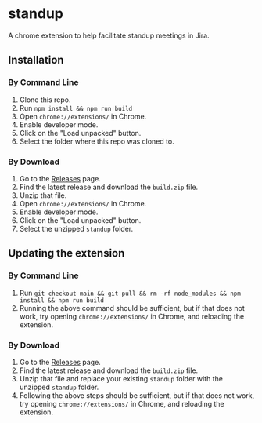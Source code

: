 # standup

A chrome extension to help facilitate standup meetings in Jira.

## Installation

### By Command Line

1. Clone this repo.
2. Run `npm install && npm run build`
3. Open `chrome://extensions/` in Chrome.
4. Enable developer mode.
5. Click on the "Load unpacked" button.
6. Select the folder where this repo was cloned to.

### By Download

1. Go to the [Releases](https://github.com/rocketmo/standup/releases) page.
2. Find the latest release and download the `build.zip` file.
3. Unzip that file.
4. Open `chrome://extensions/` in Chrome.
5. Enable developer mode.
6. Click on the "Load unpacked" button.
6. Select the unzipped `standup` folder.

## Updating the extension

### By Command Line

1. Run `git checkout main && git pull && rm -rf node_modules && npm install && npm run build`
2. Running the above command should be sufficient, but if that does not work, try opening
`chrome://extensions/` in Chrome, and reloading the extension.

### By Download

1. Go to the [Releases](https://github.com/rocketmo/standup/releases) page.
2. Find the latest release and download the `build.zip` file.
3. Unzip that file and replace your existing `standup` folder with the unzipped `standup` folder.
4. Following the above steps should be sufficient, but if that does not work, try opening
`chrome://extensions/` in Chrome, and reloading the extension.
